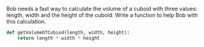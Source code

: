 Bob needs a fast way to calculate the volume of a cuboid with three values: length, width and the height of the cuboid. Write a function to help Bob with this calculation.
```py
def getVolumeOfCubiod(length, width, height):
    return length * width * height
```
